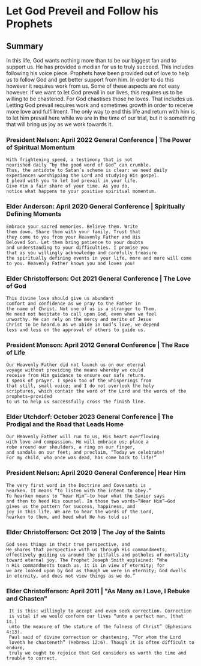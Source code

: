 # Let God Preveil and Follow his Prophets

## Summary

In this life, God wants nothing more than to be our biggest fan and to support us. 
He has provided a median for us to truly succeed. This includes following his voice piece.
Prophets have been provided out of love to help us to follow God and get better 
support from him. In order to do this however it requires work from us. Some of these 
aspects are not easy however. If we want to let God prevail in our lives, this requires us
to be willing to be chastened. For God chastises those he loves. That includes us. Letting 
God prevail requires work and sometimes growth in order to receive more love and fulfillment.
The only way to end this life and return with him is to let him prevail here while we are 
in the time of our trial, but it is something that will bring us joy as we work towards it.

### President Nelson: April 2022 General Conference | The Power of Spiritual Momentum
```
With frightening speed, a testimony that is not
nourished daily “by the good word of God” can crumble.
Thus, the antidote to Satan’s scheme is clear: we need daily
experiences worshipping the Lord and studying His gospel.
I plead with you to let God prevail in your life. 
Give Him a fair share of your time. As you do, 
notice what happens to your positive spiritual momentum.
```


### Elder Anderson: April 2020 General Conference | Spiritually Defining Moments
```
Embrace your sacred memories. Believe them. Write
them down. Share them with your family. Trust that
they come to you from your Heavenly Father and His 
Beloved Son. Let them bring patience to your doubts 
and understanding to your difficulties. I promise you
that as you willingly acknowledge and carefully treasure
the spiritually defining events in your life, more and more will come 
to you. Heavenly Father knows you and loves you!
```


### Elder Christofferson: Oct 2021 General Conference | The Love of God
```
This divine love should give us abundant
comfort and confidence as we pray to the Father in
the name of Christ. Not one of us is a stranger to Them.
We need not hesitate to call upon God, even when we feel
unworthy. We can rely on the mercy and merits of Jesus 
Christ to be heard.6 As we abide in God’s love, we depend
less and less on the approval of others to guide us.
```

### President Monson: April 2012 General Conference | The Race of Life

```
Our Heavenly Father did not launch us on our eternal
voyage without providing the means whereby we could 
receive from Him guidance to ensure our safe return. 
I speak of prayer. I speak too of the whisperings from 
that still, small voice; and I do not overlook the holy 
scriptures, which contain the word of the Lord and the words of the prophets—provided
to us to help us successfully cross the finish line.
```

### Elder Utchdorf: October 2023 General Conference | The Prodigal and the Road that Leads Home
```
Our Heavenly Father will run to us, His heart overflowing 
with love and compassion. He will embrace us; place a 
robe around our shoulders, a ring on our finger,
and sandals on our feet; and proclaim, “Today we celebrate! 
For my child, who once was dead, has come back to life!”
```

### President Nelson: April 2020 General Conference| Hear Him
```
The very first word in the Doctrine and Covenants is
hearken. It means “to listen with the intent to obey.”
To hearken means to “hear Him”—to hear what the Savior says
and then to heed His counsel. In those two words—“Hear Him”—God 
gives us the pattern for success, happiness, and 
joy in this life. We are to hear the words of the Lord,
hearken to them, and heed what He has told us!
```

### Elder Christofferson: Oct 2019 | The Joy of the Saints
```
God sees things in their true perspective, and
He shares that perspective with us through His commandments,
effectively guiding us around the pitfalls and potholes of mortality
toward eternal joy. The Prophet Joseph Smith explained: “Whe
n His commandments teach us, it is in view of eternity; for
we are looked upon by God as though we were in eternity; God dwells
in eternity, and does not view things as we do.”
```

### Elder Christofferson: April 2011 | "As Many as I Love, I Rebuke and Chasten"
```
 It is this: willingly to accept and even seek correction. Correction 
 is vital if we would conform our lives “unto a perfect man, [that is,]
 unto the measure of the stature of the fulness of Christ” (Ephesians 4:13).
 Paul said of divine correction or chastening, “For whom the Lord 
 loveth he chasteneth” (Hebrews 12:6). Though it is often difficult to endure, 
 truly we ought to rejoice that God considers us worth the time and trouble to correct.
```

